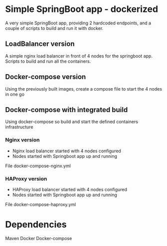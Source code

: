 # Simple SpringBoot app - dockerized

A very simple SpringBoot app, providing 2 hardcoded endpoints, and a couple of scripts to build and run it with docker.

## LoadBalancer version

A simple nginx load balancer in front of 4 nodes for the springboot app.
Scripts to build and run all the containers.


## Docker-compose version
Using the previously built images, create a compose file to start the 4 nodes in one go

## Docker-compose with integrated build

Using docker-compose so build and start the defined containers infrastructure

### Nginx version 

* Nginx load balancer started with 4 nodes configured
* Nodes started with Springboot app up and running

File docker-compose-nginx.yml

### HAProxy version

* HAProxy load balancer started with 4 nodes configured
* Nodes started with Springboot app up and running

File docker-compose-haproxy.yml

# Dependencies

Maven
Docker
Docker-compose
